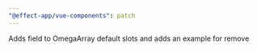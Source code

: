 ```yaml
---
"@effect-app/vue-components": patch
---
```


Adds field to OmegaArray default slots and adds an example for remove
